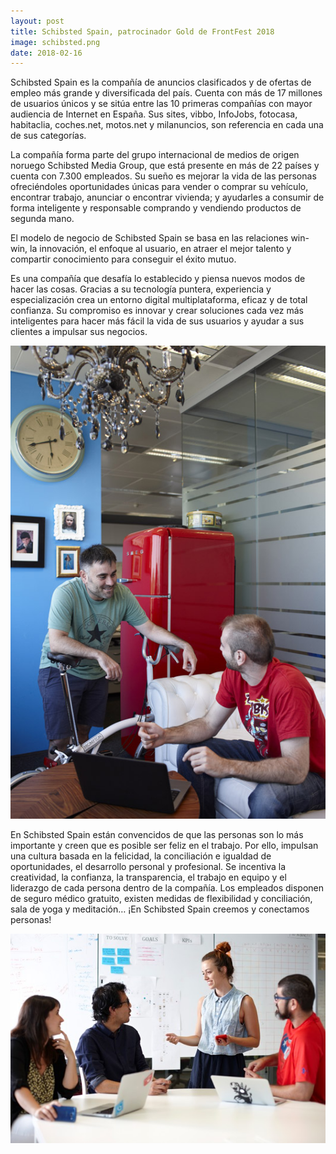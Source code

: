 ```yaml
---
layout: post
title: Schibsted Spain, patrocinador Gold de FrontFest 2018
image: schibsted.png
date: 2018-02-16
---
```


Schibsted Spain es la compañía de anuncios clasificados y de ofertas de empleo más grande y diversificada del país. Cuenta con más de 17 millones de usuarios únicos y se sitúa entre las 10 primeras compañías con mayor audiencia de Internet en España. Sus sites, vibbo, InfoJobs, fotocasa, habitaclia, coches.net, motos.net y milanuncios, son referencia en cada una de sus categorías.

La compañía forma parte del grupo internacional de medios de origen noruego Schibsted Media Group, que está presente en más de 22 países y cuenta con 7.300 empleados. Su sueño es mejorar la vida de las personas ofreciéndoles oportunidades únicas para vender o comprar su vehículo, encontrar trabajo, anunciar o encontrar vivienda; y ayudarles a consumir de forma inteligente y responsable comprando y vendiendo productos de segunda mano.

El modelo de negocio de Schibsted Spain se basa en las relaciones win-win, la innovación, el enfoque al usuario, en atraer el mejor talento y compartir conocimiento para conseguir el éxito mutuo.

Es una compañía que desafía lo establecido y piensa nuevos modos de hacer las cosas. Gracias a su tecnología puntera, experiencia y especialización crea un entorno digital multiplataforma, eficaz y de total confianza. Su compromiso es innovar y crear soluciones cada vez más inteligentes para hacer más fácil la vida de sus usuarios y ayudar a sus clientes a impulsar sus negocios.

![Schibsted Spain](assets/img/schibsted-1.jpg "Schibsted Spain")

En Schibsted Spain están convencidos de que las personas son lo más importante y creen que es posible ser feliz en el trabajo. Por ello, impulsan una cultura basada en la felicidad, la conciliación e igualdad de oportunidades, el desarrollo personal y profesional. Se incentiva la creatividad, la confianza, la transparencia, el trabajo en equipo y el liderazgo de cada persona dentro de la compañía. Los empleados disponen de seguro médico gratuito, existen medidas de flexibilidad y conciliación, sala de yoga y meditación… ¡En Schibsted Spain creemos y conectamos personas!

![Schibsted Spain](assets/img/schibsted-2.jpg "Schibsted Spain")
